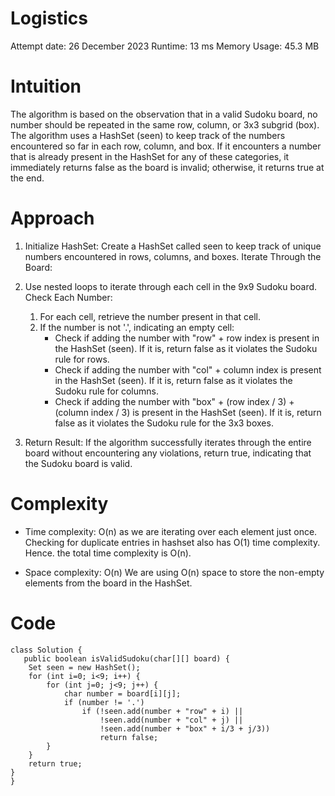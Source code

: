 # Logistics
Attempt date: 26 December 2023
Runtime: 13 ms
Memory Usage: 45.3 MB

# Intuition
The algorithm is based on the observation that in a valid Sudoku board, no number should be repeated in the same row, column, or 3x3 subgrid (box). The algorithm uses a HashSet (seen) to keep track of the numbers encountered so far in each row, column, and box. If it encounters a number that is already present in the HashSet for any of these categories, it immediately returns false as the board is invalid; otherwise, it returns true at the end.

# Approach

1. Initialize HashSet:
Create a HashSet called seen to keep track of unique numbers encountered in rows, columns, and boxes.
Iterate Through the Board:

2. Use nested loops to iterate through each cell in the 9x9 Sudoku board.
Check Each Number:

    1. For each cell, retrieve the number present in that cell.
    2. If the number is not '.', indicating an empty cell:
        - Check if adding the number with "row" + row index is present in the HashSet (seen). If it is, return false as it violates the Sudoku rule for rows.
        - Check if adding the number with "col" + column index is present in the HashSet (seen). If it is, return false as it violates the Sudoku rule for columns.
        - Check if adding the number with "box" + (row index / 3) + (column index / 3) is present in the HashSet (seen). If it is, return false as it violates the Sudoku rule for the 3x3 boxes.

3. Return Result:
If the algorithm successfully iterates through the entire board without encountering any violations, return true, indicating that the Sudoku board is valid.
<!-- Describe your approach to solving the problem. -->

# Complexity
- Time complexity: O(n) as we are iterating over each element just once. Checking for duplicate entries in hashset also has O(1) time complexity. Hence. the total time complexity is O(n).
<!-- Add your time complexity here, e.g. $$O(n)$$ -->

- Space complexity: O(n)
We are using O(n) space to store the non-empty elements from the board in the HashSet. 
<!-- Add your space complexity here, e.g. $$O(n)$$ -->

# Code
```
class Solution {
   public boolean isValidSudoku(char[][] board) {
    Set seen = new HashSet();
    for (int i=0; i<9; i++) {
        for (int j=0; j<9; j++) {
            char number = board[i][j];
            if (number != '.')
                if (!seen.add(number + "row" + i) ||
                    !seen.add(number + "col" + j) ||
                    !seen.add(number + "box" + i/3 + j/3))
                    return false;
        }
    }
    return true;
}
}
```

